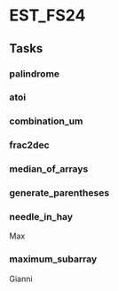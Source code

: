# EST_FS24
## Tasks
### palindrome
### atoi
### combination_um
### frac2dec
### median_of_arrays
### generate_parentheses
### needle_in_hay
Max
### maximum_subarray
Gianni
